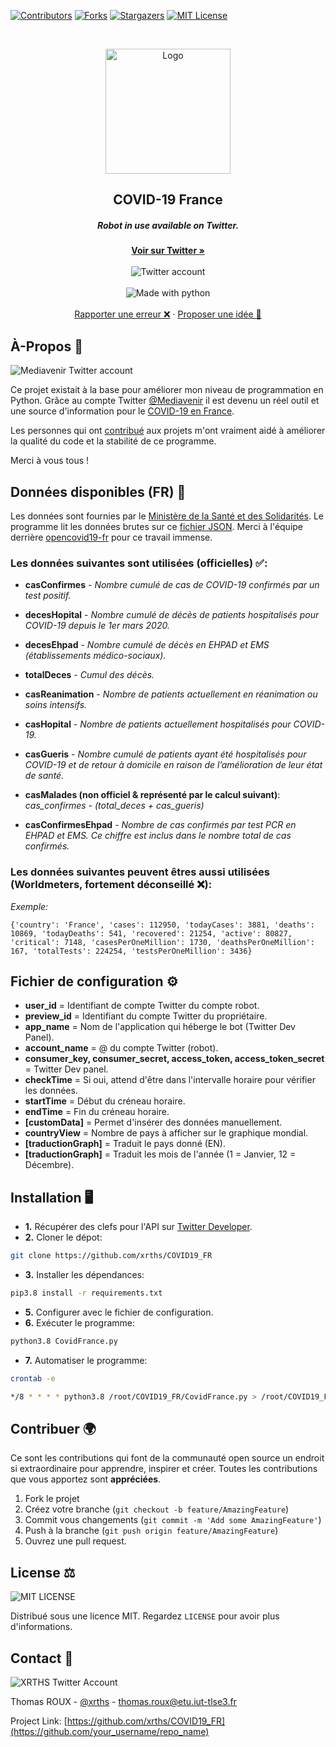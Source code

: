 
[![Contributors][contributors-shield]][contributors-url]
[![Forks][forks-shield]][forks-url]
[![Stargazers][stars-shield]][stars-url]
[![MIT License][license-shield]][license-url]



<!-- PROJECT LOGO -->
<br />
<p align="center">
  <a href="https://github.com/xrths/COVID19_FR">
    <img src="https://i.ibb.co/Xk9psjP/TWITTER-LOGO.png" alt="Logo" width="200" height="200">
  </a>

  <h2 align="center">COVID-19 France</h2>
  <h5 align="center">Robot in use available on Twitter.</h5>

  <p align="center">
  <a href="https://twitter.com/CovidFrance"><strong>Voir sur Twitter »</strong></a>
  <br>
<br>
<img src="https://img.shields.io/twitter/follow/CovidFrance?label=%40CovidFrance&style=for-the-badge" alt="Twitter account">
    <br>
    <br>
          <img src="https://forthebadge.com/images/badges/made-with-python.svg" alt="Made with python">
    <br />
    <br />
    <a href="https://github.com/xrths/COVID19_FR/issues">Rapporter une erreur ❌</a>
    ·
    <a href="https://twitter.com/messages/3400092689-1222609878889443329?recipient_id=3400092689&text=Bonjour%2C+j%27aimerai+proposer+une+nouvelle+fonctionnalit%C3%A9+pour+le+compte+Twitter+%40CovidFrance.+Je+m%27explique%3A++">Proposer une idée 🧠</a>
  </p>
</p>

## À-Propos 🦠

<img src="https://img.shields.io/twitter/follow/Mediavenir?color=red&label=Mediavenir&style=for-the-badge" alt="Mediavenir Twitter account">

Ce projet existait à la base pour améliorer mon niveau de programmation en Python. Grâce au compte Twitter [@Mediavenir](https://twitter.com/Mediavenir) il est devenu un réel outil et une source d'information pour le [COVID-19 en France](https://www.santepubliquefrance.fr/dossiers/coronavirus-covid-19/). 

Les personnes qui ont [contribué](https://github.com/xrths/COVID19_FR/graphs/contributors) aux projets m'ont vraiment aidé à améliorer la qualité du code et la stabilité de ce programme.

Merci à vous tous ! 

## Données disponibles (FR) 📑

Les données sont fournies par le [Ministère de la Santé et des Solidarités](https://solidarites-sante.gouv.fr/).
Le programme lit les données brutes sur ce [fichier JSON](https://github.com/opencovid19-fr/data/blob/master/dist/chiffres-cles.json).
Merci à l'équipe derrière [opencovid19-fr](https://github.com/opencovid19-fr/data) pour ce travail immense.

### Les données suivantes sont utilisées (officielles)  ✅:
 - **casConfirmes** - *Nombre cumulé de cas de COVID-19 confirmés par un test positif.*

- **decesHopital** - *Nombre cumulé de décès de patients hospitalisés pour COVID-19 depuis le 1er mars 2020.*

- **decesEhpad** - *Nombre cumulé de décès en EHPAD et EMS (établissements médico-sociaux).*

- **totalDeces** - *Cumul des décès.*

- **casReanimation** - *Nombre de patients actuellement en réanimation ou soins intensifs.*

- **casHopital** - *Nombre de patients actuellement hospitalisés pour COVID-19.*

- **casGueris** - *Nombre cumulé de patients ayant été hospitalisés pour COVID-19 et de retour à domicile en raison de l’amélioration de leur état de santé.*

- **casMalades (non officiel & représenté par le calcul suivant)**: *cas_confirmes -  (total_deces + cas_gueris)*

- **casConfirmesEhpad** - *Nombre de cas confirmés par test PCR en EHPAD et EMS. Ce chiffre est inclus dans le nombre total de cas confirmés.*

### Les données suivantes peuvent êtres aussi utilisées (Worldmeters, fortement déconseillé ❌):

*Exemple:*

    {'country': 'France', 'cases': 112950, 'todayCases': 3881, 'deaths': 10869, 'todayDeaths': 541, 'recovered': 21254, 'active': 80827, 'critical': 7148, 'casesPerOneMillion': 1730, 'deathsPerOneMillion': 167, 'totalTests': 224254, 'testsPerOneMillion': 3436}

## Fichier de configuration ⚙️

- **user_id** = Identifiant de compte Twitter du compte robot.
- **preview_id** = Identifiant du compte Twitter du propriétaire.
- **app_name** = Nom de l'application qui héberge le bot (Twitter Dev Panel).
- **account_name** = @ du compte Twitter (robot).
- **consumer_key, consumer_secret, access_token, access_token_secret** = Twitter Dev panel.
- **checkTime** = Si oui, attend d'être dans l'intervalle horaire pour vérifier les données.
- **startTime** = Début du créneau horaire.
- **endTime** = Fin du créneau horaire.
- **[customData]** = Permet d'insérer des données manuellement.
- **countryView** = Nombre de pays à afficher sur le graphique mondial.
- **[traductionGraph]** = Traduit le pays donné (EN).
- **[traductionGraph]** = Traduit les mois de l'année (1 = Janvier, 12 = Décembre).

## Installation 🖥

- **1.** Récupérer des clefs pour l'API sur [Twitter Developer](https://developer.twitter.com/en).
- **2.** Cloner le dépot:
```sh
git clone https://github.com/xrths/COVID19_FR
```
- **3.** Installer les dépendances:
```sh
pip3.8 install -r requirements.txt
```

- **5.** Configurer avec le fichier de configuration.
- **6.** Exécuter le programme:
```sh
python3.8 CovidFrance.py
```
- **7.** Automatiser le programme:
```sh
crontab -e 
```
```sh
*/8 * * * * python3.8 /root/COVID19_FR/CovidFrance.py > /root/COVID19_FR/log.txt 2>&1
```

## Contribuer 🌍

Ce sont les contributions qui font de la communauté open source un endroit si extraordinaire pour apprendre, inspirer et créer. Toutes les contributions que vous apportez sont **appréciées**.

1. Fork le projet
2. Créez votre branche (`git checkout -b feature/AmazingFeature`)
3. Commit vous changements (`git commit -m 'Add some AmazingFeature'`)
4. Push à la branche (`git push origin feature/AmazingFeature`)
5. Ouvrez une pull request.

## License ⚖️
<img src="https://img.shields.io/github/license/xrths/COVID19_FR?color=red&style=for-the-badge" alt="MIT LICENSE">

Distribué sous une licence MIT. Regardez `LICENSE` pour avoir plus d'informations.

## Contact 📧
<img src="https://img.shields.io/twitter/follow/xrths?color=red&label=%40xrths&style=for-the-badge" alt="XRTHS Twitter Account">

Thomas ROUX - [@xrths](https://twitter.com/xrthd) - thomas.roux@etu.iut-tlse3.fr

Project Link: [https://github.com/xrths/COVID19_FR](https://github.com/your_username/repo_name)


<!-- MARKDOWN LINKS & IMAGES -->
[contributors-shield]: https://img.shields.io/github/contributors/xrths/COVID19_FR?style=for-the-badge
[contributors-url]: https://github.com/xrths/COVID19_FR/graphs/contributors
[forks-shield]: https://img.shields.io/github/forks/xrths/COVID19_FR?style=for-the-badge
[forks-url]: https://github.com/xrths/COVID19_FR/network/members
[stars-shield]: https://img.shields.io/github/stars/xrths/COVID19_FR?style=for-the-badge
[stars-url]: https://github.com/xrths/COVID19_FR/stargazers
[license-shield]: https://img.shields.io/github/license/xrths/COVID19_FR?style=for-the-badge
[license-url]: https://github.com/xrths/COVID19_FR/blob/master/LICENSE
[product-screenshot]: images/screenshot.png